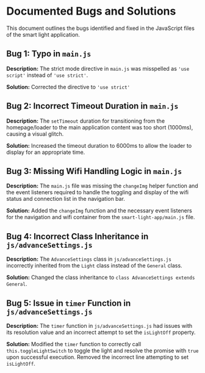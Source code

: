 # Documented Bugs and Solutions

This document outlines the bugs identified and fixed in the JavaScript files of the smart light application.

## Bug 1: Typo in `main.js`

**Description:** The strict mode directive in `main.js` was misspelled as `'use script'` instead of `'use strict'`.

**Solution:** Corrected the directive to `'use strict'`

## Bug 2: Incorrect Timeout Duration in `main.js`

**Description:** The `setTimeout` duration for transitioning from the homepage/loader to the main application content was too short (1000ms), causing a visual glitch.

**Solution:** Increased the timeout duration to 6000ms to allow the loader to display for an appropriate time.

## Bug 3: Missing Wifi Handling Logic in `main.js`

**Description:** The `main.js` file was missing the `changeImg` helper function and the event listeners required to handle the toggling and display of the wifi status and connection list in the navigation bar.

**Solution:** Added the `changeImg` function and the necessary event listeners for the navigation and wifi container from the `smart-light-app/main.js` file.

## Bug 4: Incorrect Class Inheritance in `js/advanceSettings.js`

**Description:** The `AdvanceSettings` class in `js/advanceSettings.js` incorrectly inherited from the `Light` class instead of the `General` class.

**Solution:** Changed the class inheritance to `class AdvanceSettings extends General`.

## Bug 5: Issue in `timer` Function in `js/advanceSettings.js`

**Description:** The `timer` function in `js/advanceSettings.js` had issues with its resolution value and an incorrect attempt to set the `isLightOff` property.

**Solution:** Modified the `timer` function to correctly call `this.toggleLightSwitch` to toggle the light and resolve the promise with `true` upon successful execution. Removed the incorrect line attempting to set `isLightOff`.